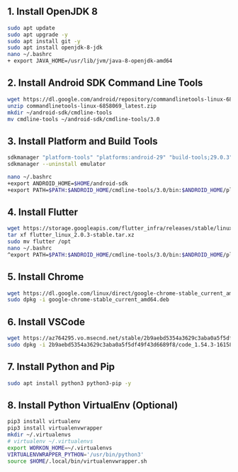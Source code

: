 ## 1. Install OpenJDK 8
```bash
sudo apt update
sudo apt upgrade -y
sudo apt install git -y
sudo apt install openjdk-8-jdk
nano ~/.bashrc
+ export JAVA_HOME=/usr/lib/jvm/java-8-openjdk-amd64
```
## 2. Install Android SDK Command Line Tools
```bash
wget https://dl.google.com/android/repository/commandlinetools-linux-6858069_latest.zip
unzip commandlinetools-linux-6858069_latest.zip
mkdir ~/android-sdk/cmdline-tools
mv cmdline-tools ~/android-sdk/cmdline-tools/3.0
```

## 3. Install Platform and Build Tools
```bash
sdkmanager "platform-tools" "platforms:android-29" "build-tools;29.0.3"
sdkmanager --uninstall emulator

nano ~/.bashrc
+export ANDROID_HOME=$HOME/android-sdk
+export PATH=$PATH:$ANDROID_HOME/cmdline-tools/3.0/bin:$ANDROID_HOME/platform-tools

```

## 4. Install Flutter
```bash
wget https://storage.googleapis.com/flutter_infra/releases/stable/linux/flutter_linux_2.0.3-stable.tar.xz
tar xf flutter_linux_2.0.3-stable.tar.xz
sudo mv flutter /opt
nano ~/.bashrc
^export PATH=$PATH:$ANDROID_HOME/cmdline-tools/3.0/bin:$ANDROID_HOME/platform-tools:/opt/flutter/bin
```

## 5. Install Chrome
```bash
wget https://dl.google.com/linux/direct/google-chrome-stable_current_amd64.deb
sudo dpkg -i google-chrome-stable_current_amd64.deb
```

## 6. Install VSCode
```bash
wget https://az764295.vo.msecnd.net/stable/2b9aebd5354a3629c3aba0a5f5df49f43d6689f8/code_1.54.3-1615806378_amd64.deb
sudo dpkg -i 2b9aebd5354a3629c3aba0a5f5df49f43d6689f8/code_1.54.3-1615806378_amd64.deb
```

## 7. Install Python and Pip
```bash
sudo apt install python3 python3-pip -y
```

## 8. Install Python VirtualEnv (Optional)
```bash
pip3 install virtualenv
pip3 install virtualenvwrapper
mkdir ~/.virtualenvs
# virtualenv ~/.virtualenvs
export WORKON_HOME=~/.virtualenvs
VIRTUALENVWRAPPER_PYTHON='/usr/bin/python3'
source $HOME/.local/bin/virtualenvwrapper.sh
```
